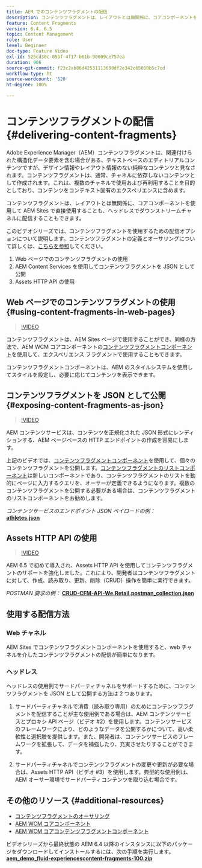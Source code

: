 ```yaml
---
title: AEM でのコンテンツフラグメントの配信
description: コンテンツフラグメントは、レイアウトとは無関係に、コアコンポーネントを使用して AEM Sites で直接使用することも、ヘッドレスでダウンストリームチャネルに配信することもできます。
feature: Content Fragments
version: 6.4, 6.5
topic: Content Management
role: User
level: Beginner
doc-type: Feature Video
exl-id: 525cd30c-05bf-4f17-b61b-90609ce757ea
duration: 906
source-git-commit: f23c2ab86d42531113690df2e342c65060b5c7cd
workflow-type: ht
source-wordcount: '520'
ht-degree: 100%

---
```


# コンテンツフラグメントの配信 {#delivering-content-fragments}

Adobe Experience Manager（AEM）コンテンツフラグメントは、関連付けられた構造化データ要素を含む場合がある、テキストベースのエディトリアルコンテンツですが、デザイン情報やレイアウト情報のない純粋なコンテンツと見なされます。コンテンツフラグメントは、通常、チャネルに依存しないコンテンツとして作成されます。これは、複数のチャネルで使用および再利用することを目的としており、コンテンツをコンテキスト固有のエクスペリエンスに含めます。

コンテンツフラグメントは、レイアウトとは無関係に、コアコンポーネントを使用して AEM Sites で直接使用することも、ヘッドレスでダウンストリームチャネルに配信することもできます。

このビデオシリーズでは、コンテンツフラグメントを使用するための配信オプションについて説明します。コンテンツフラグメントの定義とオーサリングについて詳しくは、[こちらを参照](content-fragments-feature-video-use.md)してください。

1. Web ページでのコンテンツフラグメントの使用
2. AEM Content Services を使用してコンテンツフラグメントを JSON として公開
3. Assets HTTP API の使用

## Web ページでのコンテンツフラグメントの使用 {#using-content-fragments-in-web-pages}

>[!VIDEO](https://video.tv.adobe.com/v/22449?quality=12&learn=on)

コンテンツフラグメントは、AEM Sites ページで使用することができ、同様の方法で、AEM WCM コアコンポーネントの[コンテンツフラグメントコンポーネント](https://experienceleague.adobe.com/docs/experience-manager-core-components/using/components/content-fragment-component.html?lang=ja)を使用して、エクスペリエンス フラグメントで使用することもできます。

コンテンツフラグメントコンポーネントは、AEM のスタイルシステムを使用してスタイルを設定し、必要に応じてコンテンツを表示できます。

## コンテンツフラグメントを JSON として公開 {#exposing-content-fragments-as-json}

>[!VIDEO](https://video.tv.adobe.com/v/22448?quality=12&learn=on)

AEM コンテンツサービスは、コンテンツを正規化された JSON 形式にレンディションする、AEM ページベースの HTTP エンドポイントの作成を容易にします。

上記のビデオでは、[コンテンツフラグメントコンポーネント](https://experienceleague.adobe.com/docs/experience-manager-core-components/using/components/content-fragment-component.html?lang=ja)を使用して、個々のコンテンツフラグメントを公開します。[コンテンツフラグメントのリストコンポーネント](https://experienceleague.adobe.com/docs/experience-manager-core-components/using/components/content-fragment-list.html?lang=ja)は新しいコンポーネントであり、コンテンツフラグメントのリストを動的にページに入力するクエリを、オーサーが定義できるようになります。複数のコンテンツフラグメントを公開する必要がある場合は、コンテンツフラグメントのリストコンポーネントをお勧めします。

*コンテンツサービスのエンドポイント JSON ペイロードの例：*\
**[athletes.json](assets/athletes.json)**

## Assets HTTP API の使用

>[!VIDEO](https://video.tv.adobe.com/v/26390?quality=12&learn=on)

AEM 6.5 で初めて導入され、Assets HTTP API を使用してコンテンツフラグメントのサポートを強化しました。これにより、開発者はコンテンツフラグメントに対して、作成、読み取り、更新、削除（CRUD）操作を簡単に実行できます。

*POSTMAN 要求の例：*
**[CRUD-CFM-API-We.Retail.postman_collection.json](assets/CRUD-CFM-API-We.Retail.postman_collection.json)**

## 使用する配信方法

### Web チャネル

AEM Sites でコンテンツフラグメントコンポーネントを使用すると、web チャネルを介したコンテンツフラグメントの配信が簡単になります。

### ヘッドレス

ヘッドレスの使用例でサードパーティチャネルをサポートするために、コンテンツフラグメントを JSON として公開する方法は 2 つあります。

1. サードパーティチャネルで消費（読み取り専用）のためにコンテンツフラグメントを配信することが主な使用例である場合は、AEM コンテンツサービスとプロキシ API ページ（ビデオ #2）を使用します。コンテンツサービスのフレームワークにより、どのようなデータを公開するかについて、高い柔軟性と選択肢を提供します。また、開発者は、コンテンツサービスのフレームワークを拡張して、データを補強したり、充実させたりすることができます。

2. サードパーティチャネルでコンテンツフラグメントの変更や更新が必要な場合は、Assets HTTP API（ビデオ #3）を使用します。典型的な使用例は、AEM オーサー環境でサードパーティコンテンツを取り込む場合です。

## その他のリソース {#additional-resources}

* [コンテンツフラグメントのオーサリング](content-fragments-feature-video-use.md)
* [AEM WCM コアコンポーネント](https://experienceleague.adobe.com/docs/experience-manager-core-components/using/introduction.html?lang=ja)
* [AEM WCM コアコンテンツフラグメントコンポーネント](https://experienceleague.adobe.com/docs/experience-manager-core-components/using/components/content-fragment-component.html?lang=ja)

ビデオシリーズから最終状態の AEM 6.4 以降のインスタンスに以下のパッケージをダウンロードしてインストールするには、次の手順を実行します。\
**[aem_demo_fluid-experiencescontent-fragments-100.zip](assets/aem_demo_fluid-experiencescontent-fragments-100.zip)**
